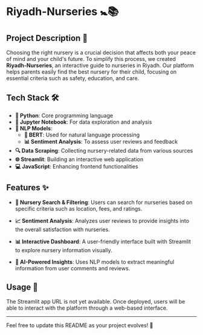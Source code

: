 # Riyadh-Nurseries 🚼📚

## Project Description 🏫
Choosing the right nursery is a crucial decision that affects both your peace of mind and your child's future. To simplify this process, we created **Riyadh-Nurseries**, an interactive guide to nurseries in Riyadh. Our platform helps parents easily find the best nursery for their child, focusing on essential criteria such as safety, education, and care.

## Tech Stack 🛠️
- **🐍 Python**: Core programming language
- **📓 Jupyter Notebook**: For data exploration and analysis
- **🤖 NLP Models**:
  - **📜 BERT**: Used for natural language processing
  - **📊 Sentiment Analysis**: To assess user reviews and feedback
- **🔍 Data Scraping**: Collecting nursery-related data from various sources
- **🌐 Streamlit**: Building an interactive web application
- **💻 JavaScript**: Enhancing frontend functionalities

## Features ✨
- **🔎 Nursery Search & Filtering**: Users can search for nurseries based on specific criteria such as location, fees, and ratings.
- **📈 Sentiment Analysis**: Analyzes user reviews to provide insights into the overall satisfaction with nurseries.
- **📊 Interactive Dashboard**: A user-friendly interface built with Streamlit to explore nursery information visually.

- **🧠 AI-Powered Insights**: Uses NLP models to extract meaningful information from user comments and reviews.

## Usage 🚀
The Streamlit app URL is not yet available. Once deployed, users will be able to interact with the platform through a web-based interface.

---

Feel free to update this README as your project evolves! 🚀
